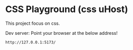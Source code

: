 # CSS Playground (css uHost)
This project focus on css.

Dev server: Point your browser at the below address!

```
http://127.0.0.1:5173/
```

